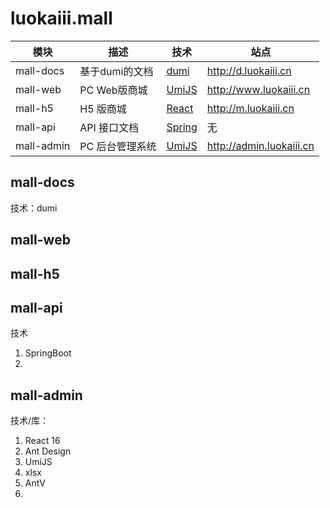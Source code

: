 # luokaiii.mall

| 模块       | 描述            | 技术                                  | 站点                     |
| ---------- | --------------- | ------------------------------------- | ------------------------ |
| mall-docs  | 基于dumi的文档  | [dumi](https://d.umijs.org/)          | http://d.luokaiii.cn     |
| mall-web   | PC Web版商城    | [UmiJS](https://umijs.org/zh-CN)      | http://www.luokaiii.cn   |
| mall-h5    | H5 版商城       | [React](https://zh-hans.reactjs.org/) | http://m.luokaiii.cn     |
| mall-api   | API 接口文档    | [Spring](https://spring.io/)          | 无                       |
| mall-admin | PC 后台管理系统 | [UmiJS](https://umijs.org/zh-CN)      | http://admin.luokaiii.cn |

## mall-docs

技术：dumi

## mall-web



## mall-h5



## mall-api

技术

1. SpringBoot
2. 

## mall-admin

技术/库：

1. React 16
2. Ant Design
3. UmiJS
4. xlsx
5. AntV
6. 